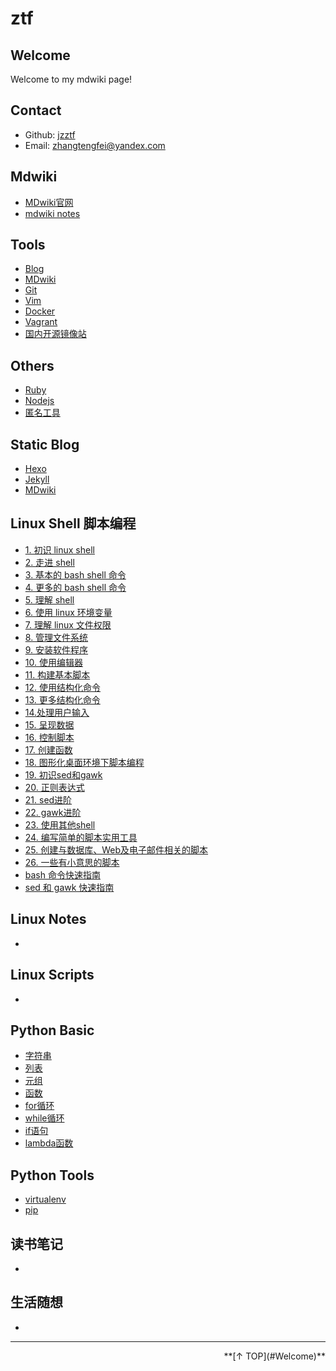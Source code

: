 ztf
======

Welcome
------
Welcome to my mdwiki page!

Contact
------

- Github: [jzztf](https://github.com/jzztf)
- Email: [zhangtengfei@yandex.com]()

Mdwiki
------
 
  - [MDwiki官网](http://dynalon.github.io/mdwiki/)
  - [mdwiki notes](#!tools/blog/mdwiki.md)

Tools
------
 
  * [Blog](#!tools/blog.md)
  * [MDwiki](#!tools/blog/mdwiki.md)
  * [Git](#!tools/git.md)
  * [Vim](#!tools/vim.md)
  * [Docker](#!tools/docker.md)
  * [Vagrant](#!tools/vagrant.md)
  * [国内开源镜像站](#!tools/mirrors.md)

Others
------

  * [Ruby](#!others/rubybasic.md)
  * [Nodejs](#!others/nodejs.md)
  * [匿名工具](#!others/anonymoustools.md)

Static Blog
------

  - [Hexo](#!tools/blog/hexo.md)
  - [Jekyll](#!tools/blog/jekyll.md)
  - [MDwiki](#!tools/blog/mdwiki.md)

Linux Shell 脚本编程
------

  - [1. 初识 linux shell](#!linux/linux_shell/linux_1.md)
  - [2. 走进 shell](#!linux/linux_shell/linux_2.md)
  - [3. 基本的 bash shell 命令](#!linux/linux_shell/linux_3.md)
  - [4. 更多的 bash shell 命令](#!linux/linux_shell/linux_4.md)
  - [5. 理解 shell](#!linux/linux_shell/linux_5.md)
  - [6. 使用 linux 环境变量](#!linux/linux_shell/linux_6.md)
  - [7. 理解 linux 文件权限](#!linux/linux_shell/linux_7.md)
  - [8. 管理文件系统](#!linux/linux_shell/linux_8.md)
  - [9. 安装软件程序](#!linux/linux_shell/linux_9.md)
  - [10. 使用编辑器](#!linux/linux_shell/linux_10.md)
  - [11. 构建基本脚本](#!linux/linux_shell/linux_11.md)
  - [12. 使用结构化命令](#!linux/linux_shell/linux_12.md)
  - [13. 更多结构化命令](#!linux/linux_shell/linux_13.md)
  - [14.处理用户输入](#!linux/linux_shell/linux_14.md)
  - [15. 呈现数据](#!linux/linux_shell/linux_15.md)
  - [16. 控制脚本](#!linux/linux_shell/linux_16.md)
  - [17. 创建函数](#!linux/linux_shell/linux_17.md)
  - [18. 图形化桌面环境下脚本编程](#!linux/linux_shell/linux_18.md)
  - [19. 初识sed和gawk](#!linux/linux_shell/linux_19.md)
  - [20. 正则表达式](#!linux/linux_shell/linux_20.md)
  - [21. sed进阶](#!linux/linux_shell/linux_21.md)
  - [22. gawk进阶](#!linux/linux_shell/linux_22.md)
  - [23. 使用其他shell](#!linux/linux_shell/linux_23.md)
  - [24. 编写简单的脚本实用工具](#!linux/linux_shell/linux_24.md)
  - [25. 创建与数据库、Web及电子邮件相关的脚本](#!linux/linux_shell/linux_25.md)
  - [26. 一些有小意思的脚本](#!linux/linux_shell/linux_26.md)
  - [bash 命令快速指南](#!linux/linux_shell/linux_a.md)
  - [sed 和 gawk 快速指南](#!linux/linux_shell/linux_b.md)

Linux Notes
  ------

  - []()

Linux Scripts
  ------

  - []()

 
Python Basic
  -------

  - [字符串](#!python/trings.md)
  - [列表](#!python/list.md)
  - [元组](#!python/tuple.md)
  - [函数](#!python/functions.md)
  - [for循环](#!python/for.md)
  - [while循环](#!python/while.md)
  - [if语句](#!python/if.md)
  - [lambda函数](#!python/lambda.md)

Python Tools
------

  - [virtualenv](#!python/virtualenv.md)
  - [pip](#!python/pip.md)

读书笔记
------

  - []()

生活随想
------

  - []()












  ---

<div align="right">**[↑ TOP](#Welcome)**</div>

